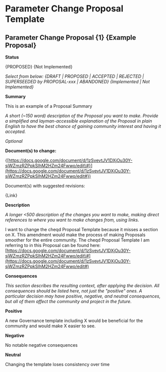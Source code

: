 # Parameter Change Proposal Template

## Parameter Change **Proposal {1} {Example Proposal}**

**Status**

{PROPOSED} {Not Implemented}

_Select from below:_ _{DRAFT \| PROPOSED \| ACCEPTED \| REJECTED \| SUPERSEEDED by PROPOSAL-xxx \| ABANDONED} {Implemented \| Not Implemented}_

**Summary**

This is an example of a Proposal Summary

_A short \(~150 word\) description of the Proposal you want to make. Provide a simplified and layman-accessible explanation of the Proposal in plain English to have the best chance of gaining community interest and having it accepted._

_Optional_

**Document\(s\) to change:**

{[https://docs.google.com/document/d/1zSvevtJV1DXjOu30Y-sjWZmzRZPpkSIhM2HZm24Fwwo/edit\#}](https://docs.google.com/document/d/1zSvevtJV1DXjOu30Y-sjWZmzRZPpkSIhM2HZm24Fwwo/edit#})

Document\(s\) with suggested revisions:

{Link}

**Description**

_A longer &lt;500 description of the changes you want to make, making direct references to where you want to make changes from, using links._

I want to change the cheqd Proposal Template because it misses a section on X. This amendment would make the process of making Proposals smoother for the entire community. The cheqd Proposal Template I am referring to in this Proposal can be found here: [https://docs.google.com/document/d/1zSvevtJV1DXjOu30Y-sjWZmzRZPpkSIhM2HZm24Fwwo/edit\#](https://docs.google.com/document/d/1zSvevtJV1DXjOu30Y-sjWZmzRZPpkSIhM2HZm24Fwwo/edit#)

**Consequences**

_This section describes the resulting context, after applying the decision. All consequences should be listed here, not just the "positive" ones. A particular decision may have positive, negative, and neutral consequences, but all of them affect the community and project in the future._

**Positive**

A new Governance template including X would be beneficial for the community and would make X easier to see.

**Negative**

No notable negative consequences

**Neutral**

Changing the template loses consistency over time

